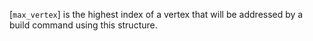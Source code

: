 [`max_vertex`] is the highest index of a vertex that will be addressed
by a build command using this structure.